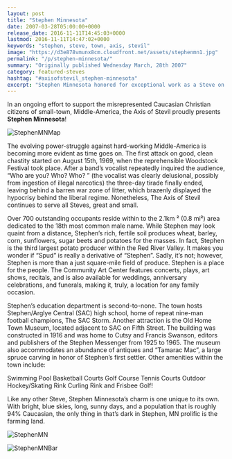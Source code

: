 ```yaml
---
layout: post
title: "Stephen Minnesota"
date: 2007-03-28T05:00:00+0000
release_date: 2016-11-11T14:45:03+0000
lastmod: 2016-11-11T14:47:02+0000
keywords: "stephen, steve, town, axis, stevil"
image: "https://d3e878vmunx8cm.cloudfront.net/assets/stephenmn1.jpg"
permalink: "/p/stephen-minnesota/"
summary: "Originally published Wednesday March, 28th 2007"
category: featured-steves
hashtag: "#axisofstevil_stephen-minnesota"
excerpt: "Stephen Minnesota honored for exceptional work as a Steve on Wednesday March, 28th 2007"
---
```


[id_1]: https://d3e878vmunx8cm.cloudfront.net/assets/stephenmn1.jpg "Stephen MN Map"[id_2]: https://d3e878vmunx8cm.cloudfront.net/assets/stephenmn2.jpg "Stephen MN"[id_3]: https://d3e878vmunx8cm.cloudfront.net/assets/stephenmnbar.jpg "Stephen MN Bar"

In an ongoing effort to support the misrepresented Caucasian Christian citizens of small-town, Middle-America, the Axis of Stevil proudly presents **Stephen Minnesota**!

![StephenMNMap][id_1]

The evolving power-struggle against hard-working Middle-America is becoming more evident as time goes on. The first attack on good, clean chastity started on August 15th, 1969, when the reprehensible Woodstock Festival took place. After a band’s vocalist repeatedly inquired the audience, “Who are you? Who? Who? ” (the vocalist was clearly delusional, possibly from ingestion of illegal narcotics) the three-day tirade finally ended, leaving behind a barren war zone of litter, which brazenly displayed the hypocrisy behind the liberal regime. Nonetheless, The Axis of Stevil continues to serve all Steves, great and small.

Over 700 outstanding occupants reside within to the 2.1km ² (0.8 mi²) area dedicated to the 18th most common male name. While Stephen may look quaint from a distance, Stephen’s rich, fertile soil produces wheat, barley, corn, sunflowers, sugar beets and potatoes for the masses. In fact, Stephen is the third largest potato producer within the Red River Valley. It makes you wonder if “Spud” is really a derivative of “Stephen”. Sadly, it’s not; however, Stephen is more than a just square-mile field of produce. Stephen is a place for the people. The Community Art Center features concerts, plays, art shows, recitals, and is also available for weddings, anniversary celebrations, and funerals, making it, truly, a location for any family occasion.

Stephen’s education department is second-to-none. The town hosts Stephen/Arglye Central (SAC) high school, home of repeat nine-man football champions, The SAC Storm. Another attraction is the Old Home Town Museum, located adjacent to SAC on Fifth Street. The building was constructed in 1916 and was home to Cutsy and Francis Swanson, editors and publishers of the Stephen Messenger from 1925 to 1965. The museum also accommodates an abundance of antiques and “Tamarac Mac”, a large spruce carving in honor of Stephen’s first settler. 
Other amenities within the town include:

Swimming Pool
Basketball Courts
Golf Course
Tennis Courts 
Outdoor Hockey/Skating Rink
Curling Rink and Frisbee Golf!

Like any other Steve, Stephen Minnesota’s charm is one unique to its own. With bright, blue skies, long, sunny days, and a population that is roughly 94% Caucasian, the only thing in that’s dark in Stephen, MN prolific is the farming land.

![StephenMN][id_2]

![StephenMNBar][id_3]
